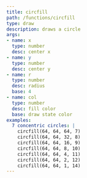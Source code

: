 ```yaml
---
title: circfill
path: /functions/circfill
type: draw
description: draws a circle
args:
- name: x
  type: number
  desc: center x
- name: y
  type: number
  desc: center y
- name: r
  type: number
  desc: radius
  base: 4
- name: col
  type: number
  desc: fill color
  base: draw state color
examples:
  7 concentric circles: |
    circfill(64, 64, 64, 7)
    circfill(64, 64, 32, 8)
    circfill(64, 64, 16, 9)
    circfill(64, 64, 8, 10)
    circfill(64, 64, 4, 11)
    circfill(64, 64, 2, 12)
    circfill(64, 64, 1, 14)
---
```


